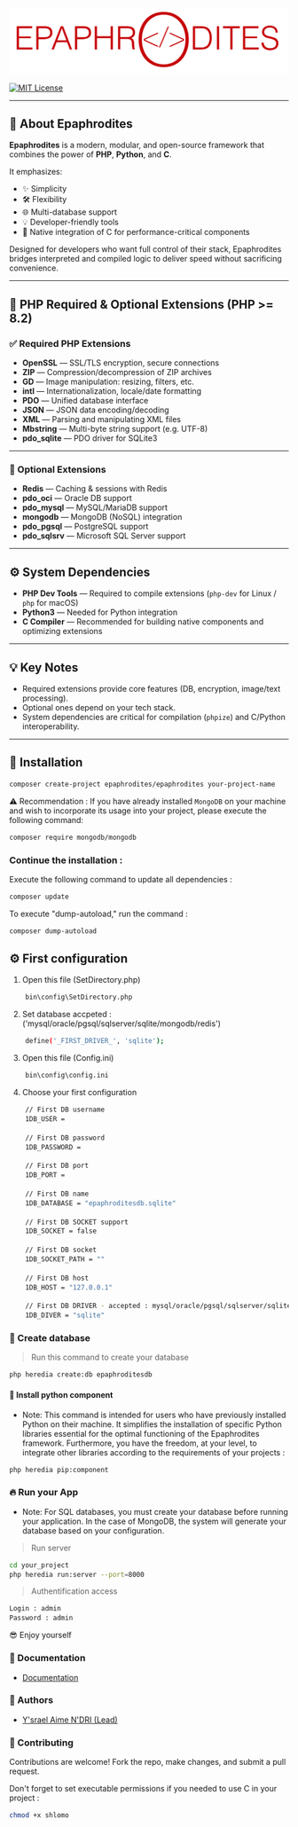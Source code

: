![Epaphrodites Logo](https://github.com/epaphrodites/epaphrodites/blob/master/static/img/logo.png)

[![MIT License](https://img.shields.io/badge/License-MIT-green.svg)](https://choosealicense.com/licenses/mit/)

---

## 👋 About Epaphrodites

**Epaphrodites** is a modern, modular, and open-source framework that combines the power of **PHP**, **Python**, and **C**.

It emphasizes:
- ✨ Simplicity
- 🛠️ Flexibility
- 🌐 Multi-database support
- 💡 Developer-friendly tools
- 🧠 Native integration of C for performance-critical components

Designed for developers who want full control of their stack, Epaphrodites bridges interpreted and compiled logic to deliver speed without sacrificing convenience.

---

## 🧩 PHP Required & Optional Extensions (PHP >= 8.2)

### ✅ Required PHP Extensions

- **OpenSSL** — SSL/TLS encryption, secure connections  
- **ZIP** — Compression/decompression of ZIP archives  
- **GD** — Image manipulation: resizing, filters, etc.  
- **intl** — Internationalization, locale/date formatting  
- **PDO** — Unified database interface  
- **JSON** — JSON data encoding/decoding  
- **XML** — Parsing and manipulating XML files  
- **Mbstring** — Multi-byte string support (e.g. UTF-8)  
- **pdo_sqlite** — PDO driver for SQLite3

---

### 🔧 Optional Extensions

- **Redis** — Caching & sessions with Redis  
- **pdo_oci** — Oracle DB support  
- **pdo_mysql** — MySQL/MariaDB support  
- **mongodb** — MongoDB (NoSQL) integration  
- **pdo_pgsql** — PostgreSQL support  
- **pdo_sqlsrv** — Microsoft SQL Server support

---

## ⚙️ System Dependencies

- **PHP Dev Tools** — Required to compile extensions (`php-dev` for Linux / `php` for macOS)  
- **Python3** — Needed for Python integration  
- **C Compiler** — Recommended for building native components and optimizing extensions

---

## 💡 Key Notes

- Required extensions provide core features (DB, encryption, image/text processing).
- Optional ones depend on your tech stack.
- System dependencies are critical for compilation (`phpize`) and C/Python interoperability.

---

## 🚀 Installation

```bash
composer create-project epaphrodites/epaphrodites your-project-name
```

⚠️ Recommendation : If you have already installed `MongoDB` on your machine and wish to incorporate its usage into your project, please execute the following command:

```bash
composer require mongodb/mongodb
```

### Continue the installation :
Execute the following command to update all dependencies :

```bash
composer update
```

To execute "dump-autoload," run the command :
```bash
composer dump-autoload
```

## ⚙️ First configuration

1. Open this file (SetDirectory.php)
```bash  
    bin\config\SetDirectory.php
```

2. Set database accpeted : ('mysql/oracle/pgsql/sqlserver/sqlite/mongodb/redis')
```bash  
    define('_FIRST_DRIVER_', 'sqlite');
```

3. Open this file (Config.ini)
```bash  
    bin\config\config.ini
```

4. Choose your first configuration
```bash  
    // First DB username
    1DB_USER =

    // First DB password
    1DB_PASSWORD =

    // First DB port
    1DB_PORT =

    // First DB name
    1DB_DATABASE = "epaphroditesdb.sqlite"

    // First DB SOCKET support
    1DB_SOCKET = false

    // First DB socket
    1DB_SOCKET_PATH = ""

    // First DB host
    1DB_HOST = "127.0.0.1" 

    // First DB DRIVER - accepted : mysql/oracle/pgsql/sqlserver/sqlite/mongodb/redis
    1DB_DIVER = "sqlite"

```

### 💾 Create database

> Run this command to create your database
```bash  
php heredia create:db epaphroditesdb
```

#### 🐍 Install python component
- Note: This command is intended for users who have previously installed Python on their machine. It simplifies the installation of specific Python libraries essential for the optimal functioning of the Epaphrodites framework. Furthermore, you have the freedom, at your level, to integrate other libraries according to the requirements of your projects :

```bash  
php heredia pip:component
```

### 🔥 Run your App
- Note: For SQL databases, you must create your database before running your application. In the case of MongoDB, the system will generate your database based on your configuration.

> Run server
```bash  
cd your_project
php heredia run:server --port=8000
```

> Authentification access
```bash  
Login : admin
Password : admin
```

😎 Enjoy yourself

### 📗 Documentation

- [Documentation](https://epaphrodite.org/)

### 👥 Authors

- [Y'srael Aime N'DRI (Lead) ](https://github.com/ysrael-aime-ndri)

### 🤝 Contributing

Contributions are welcome! Fork the repo, make changes, and submit a pull request.

Don't forget to set executable permissions if you needed to use C in your project :

```bash
chmod +x shlomo 
```